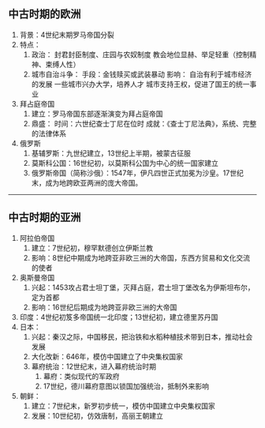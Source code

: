 ## 中古时期的欧洲
1. 背景：4世纪末期罗马帝国分裂
2. 特点：
	1. 政治：
		封君封臣制度、庄园与农奴制度
	  教会地位显赫、举足轻重（控制精神、束缚人性）
   2. 城市自治斗争：
	   手段：金钱赎买或武装暴动
	影响：
	 自治有利于城市经济的发展
	  一些城市兴办大学，培养人才
   城市支持王权，促进了国王的统一事业
3. 拜占庭帝国
	1. 建立：罗马帝国东部逐渐演变为拜占庭帝国
	 2. 鼎盛：
		 时间：六世纪查士丁尼在位时
		   成就：《查士丁尼法典》，系统、完整的法律体系
4. 俄罗斯
	1. 基辅罗斯：九世纪建立，13世纪上半期，被蒙古征服
	 2. 莫斯科公国：16世纪初，以莫斯科公国为中心的统一国家建立
	  3. 俄罗斯帝国（简称沙俄）：1547年，伊凡四世正式加冕为沙皇。17世纪末，成为地跨欧亚两洲的庞大帝国。
---
## 中古时期的亚洲
1. 阿拉伯帝国
	1. 建立：7世纪初，穆罕默德创立伊斯兰教
	 2. 影响：8世纪中期成为地跨亚非欧三洲的大帝国，东西方贸易和文化交流的使者
2. 奥斯曼帝国
	 1. 兴起：1453攻占君士坦丁堡，灭拜占庭，君士坦丁堡改名为伊斯坦布尔，定为首都
	  2. 影响：16世纪后期成为地跨亚非欧三洲的大帝国
3. 印度：4世纪初笈多帝国统一北印度；13世纪初，建立德里苏丹国
4. 日本：
	1. 兴起：秦汉之际，中国移民，把治铁和水稻种植技术带到日本，推动社会发展
	 2. 大化改新：646年，模仿中国建立了中央集权国家
	  3. 幕府统治：12世纪末，进入幕府统治时期
		   1. 幕府：类似现代的军政府
		 2. 17世纪，德川幕府意图以锁国加强统治，抵制外来影响
5. 朝鲜：
	1. 建立：7世纪末，新罗初步统一，模仿中国建立中央集权国家
	 2. 发展：10世纪初，仿效唐制，高丽王朝建立